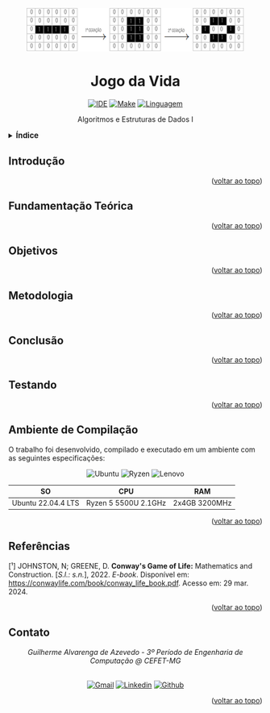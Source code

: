 <a name="readme-topo"></a>

<div align='center'>
  <img src='imgs/banner.png'>
</div>

<h1 align='center'>
  Jogo da Vida
</h1>

<div align='center'>

[![IDE][vscode-badge]][vscode-url]
[![Make][make-badge]][make-url]
[![Linguagem][cpp-badge]][cpp-url]

Algoritmos e Estruturas de Dados I



</div>

<details>
  <summary>
  <b style='font-size: 15px'>
    Índice
  </b>
  </summary>
  <ol>
    <li><a href="#Introdução">Introdução</a></li>
    <li><a href="#Fundamentação-Teórica">Fundamentação Teórica</a></li>
    <li><a href="#Objetivos">Objetivos</a></li>
    <li><a href="#Metodologia">Metodologia</a></li>
    <li>
      <a href="#Testando">Testando</a>
      <ul>
        <li><a href="#Pré-requisitos">Pré-requisitos</a></li>
        <li><a href="#Instalação-e-Execução">Instalação e Execução</a></li>
      </ul>
    </li>
    <li><a href="#Conclusão">Conclusão</a></li>
    <li><a href="#Ambiente-de-Compilação">Ambiente de Compilação</a></li>
    <li><a href="#Referências">Referências</a></li>
    <li><a href="#Contato">Contato</a></li>
  </ol>
</details>

## Introdução

<p align="right">(<a href="#readme-topo">voltar ao topo</a>)</p>

## Fundamentação Teórica

<p align="right">(<a href="#readme-topo">voltar ao topo</a>)</p>

## Objetivos

<p align="right">(<a href="#readme-topo">voltar ao topo</a>)</p>

## Metodologia

<p align="right">(<a href="#readme-topo">voltar ao topo</a>)</p>

## Conclusão

<p align="right">(<a href="#readme-topo">voltar ao topo</a>)</p>

## Testando

<p align="right">(<a href="#readme-topo">voltar ao topo</a>)</p>

## Ambiente de Compilação
O trabalho foi desenvolvido, compilado e executado em um ambiente com as seguintes especificações:

<div align='center'>

![Ubuntu][ubuntu-badge]
![Ryzen][ryzen-badge]
![Lenovo][lenovo-badge]

SO | CPU | RAM
--- | --- | ---
Ubuntu 22.04.4 LTS | Ryzen 5 5500U 2.1GHz | 2x4GB 3200MHz

</div>

<p align="right">(<a href="#readme-topo">voltar ao topo</a>)</p>

## Referências

[¹] JOHNSTON, N; GREENE, D. **Conway's Game of Life:** Mathematics and Construction. [_S.l.: s.n._], 2022. _E-book_. Disponível em: https://conwaylife.com/book/conway_life_book.pdf. Acesso em: 29 mar. 2024.

<p align="right">(<a href="#readme-topo">voltar ao topo</a>)</p>

## Contato

<div align="center">
   <i>Guilherme Alvarenga de Azevedo - 3º Período de Engenharia de Computação @ CEFET-MG</i>
<br><br>

[![Gmail][gmail-badge]][gmail-autor]
[![Linkedin][linkedin-badge]][linkedin-autor]
[![Github][github-badge]][github-autor]
</div>

<p align="right">(<a href="#readme-topo">voltar ao topo</a>)</p>

[vscode-badge]: https://img.shields.io/badge/Visual%20Studio%20Code-0078d7.svg?style=for-the-badge&logo=visual-studio-code&logoColor=white
[vscode-url]: https://code.visualstudio.com/docs/?dv=linux64_deb
[make-badge]: https://img.shields.io/badge/_-MAKEFILE-427819.svg?style=for-the-badge
[make-url]: https://www.gnu.org/software/make/manual/make.html
[cpp-badge]: https://img.shields.io/badge/c++-%2300599C.svg?style=for-the-badge&logo=c%2B%2B&logoColor=white
[cpp-url]: https://en.cppreference.com/w/cpp
[lenovo-badge]: https://img.shields.io/badge/lenovo%20laptop-E2231A?style=for-the-badge&logo=lenovo&logoColor=white
[ubuntu-badge]: https://img.shields.io/badge/Ubuntu-E95420?style=for-the-badge&logo=ubuntu&logoColor=white
[ryzen-badge]: https://img.shields.io/badge/AMD%20Ryzen_5_5500U-ED1C24?style=for-the-badge&logo=amd&logoColor=white
[linkedin-badge]: https://img.shields.io/badge/-LinkedIn-0077B5?style=for-the-badge&logo=Linkedin&logoColor=white
[linkedin-autor]: https://www.linkedin.com/in/guilherme-alvarenga-de-azevedo-959474201/
[github-badge]: https://img.shields.io/badge/github-%23121011.svg?style=for-the-badge&logo=github&logoColor=white
[github-autor]: https://github.com/alvarengazv
[gmail-badge]: https://img.shields.io/badge/-Gmail-D14836?style=for-the-badge&logo=Gmail&logoColor=white
[gmail-autor]: mailto:gui.alvarengas234@gmail.com